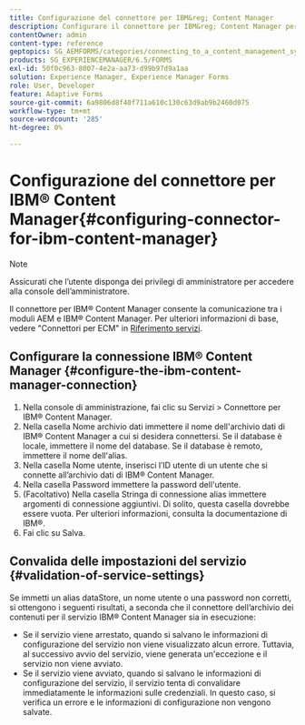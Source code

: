```yaml
---
title: Configurazione del connettore per IBM&reg; Content Manager
description: Configurare il connettore per IBM&reg; Content Manager per abilitare la comunicazione tra i moduli AEM e IBM&reg; Content Manager.
contentOwner: admin
content-type: reference
geptopics: SG_AEMFORMS/categories/connecting_to_a_content_management_system
products: SG_EXPERIENCEMANAGER/6.5/FORMS
exl-id: 50f0c963-8007-4e2a-aa73-d99b97d9a1aa
solution: Experience Manager, Experience Manager Forms
role: User, Developer
feature: Adaptive Forms
source-git-commit: 6a9806d8f40f711a610c130c63d9ab9b2460d075
workflow-type: tm+mt
source-wordcount: '285'
ht-degree: 0%

---
```


# Configurazione del connettore per IBM® Content Manager{#configuring-connector-for-ibm-content-manager}

>[!NOTE]
> 
> Assicurati che l’utente disponga dei privilegi di amministratore per accedere alla console dell’amministratore.

Il connettore per IBM® Content Manager consente la comunicazione tra i moduli AEM e IBM® Content Manager. Per ulteriori informazioni di base, vedere &quot;Connettori per ECM&quot; in [Riferimento servizi](https://www.adobe.com/go/learn_aemforms_services_63).

## Configurare la connessione IBM® Content Manager {#configure-the-ibm-content-manager-connection}

1. Nella console di amministrazione, fai clic su Servizi > Connettore per IBM® Content Manager.
1. Nella casella Nome archivio dati immettere il nome dell&#39;archivio dati di IBM® Content Manager a cui si desidera connettersi. Se il database è locale, immettere il nome del database. Se il database è remoto, immettere il nome dell&#39;alias.
1. Nella casella Nome utente, inserisci l’ID utente di un utente che si connette all’archivio dati di IBM® Content Manager.
1. Nella casella Password immettere la password dell&#39;utente.
1. (Facoltativo) Nella casella Stringa di connessione alias immettere argomenti di connessione aggiuntivi. Di solito, questa casella dovrebbe essere vuota. Per ulteriori informazioni, consulta la documentazione di IBM®.
1. Fai clic su Salva.

## Convalida delle impostazioni del servizio {#validation-of-service-settings}

Se immetti un alias dataStore, un nome utente o una password non corretti, si ottengono i seguenti risultati, a seconda che il connettore dell’archivio dei contenuti per il servizio IBM® Content Manager sia in esecuzione:

* Se il servizio viene arrestato, quando si salvano le informazioni di configurazione del servizio non viene visualizzato alcun errore. Tuttavia, al successivo avvio del servizio, viene generata un&#39;eccezione e il servizio non viene avviato.
* Se il servizio viene avviato, quando si salvano le informazioni di configurazione del servizio, il servizio tenta di convalidare immediatamente le informazioni sulle credenziali. In questo caso, si verifica un errore e le informazioni di configurazione non vengono salvate.
